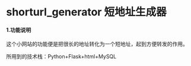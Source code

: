 # shorturl_generator 短地址生成器

#### 1.功能说明

这个小网站的功能便是把很长的地址转化为一个短地址，起到方便转发的作用。

所用到的技术栈：Python+Flask+html+MySQL
